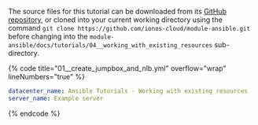 The source files for this tutorial can be downloaded from its [GitHub repository](https://github.com/ionos-cloud/module-ansible/tree/master/docs/), or cloned into your current working directory using the command `git clone https://github.com/ionos-cloud/module-ansible.git` before changing into the `module-ansible/docs/tutorials/04__working_with_existing_resources` sub-directory.

{% code title="01__create_jumpbox_and_nlb.yml" overflow="wrap" lineNumbers="true" %}
```yml
datacenter_name: Ansible Tutorials - Working with existing resources
server_name: Example server

```
{% endcode %}
